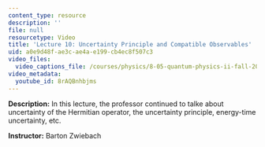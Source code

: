 ```yaml
---
content_type: resource
description: ''
file: null
resourcetype: Video
title: 'Lecture 10: Uncertainty Principle and Compatible Observables'
uid: a0e9d48f-ae3c-ae4a-e199-cb4ec8f507c3
video_files:
  video_captions_file: /courses/physics/8-05-quantum-physics-ii-fall-2013/video-lectures/lecture-10-uncertainty-principle-and-compatible-observables/8rAQBnhbjms.vtt
video_metadata:
  youtube_id: 8rAQBnhbjms
---
```


**Description:** In this lecture, the professor continued to talke about uncertainty of the Hermitian operator, the uncertainty principle, energy-time uncertainty, etc.

**Instructor:** Barton Zwiebach
